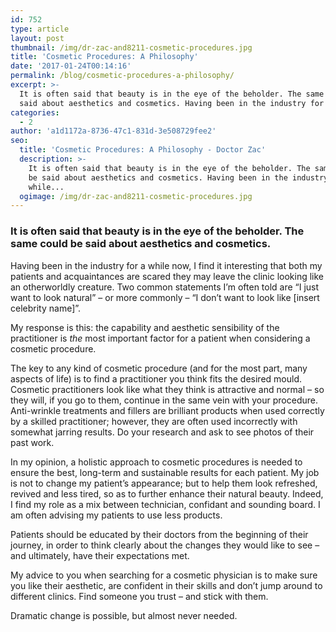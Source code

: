 ```yaml
---
id: 752
type: article
layout: post
thumbnail: /img/dr-zac-and8211-cosmetic-procedures.jpg
title: 'Cosmetic Procedures: A Philosophy'
date: '2017-01-24T00:14:16'
permalink: /blog/cosmetic-procedures-a-philosophy/
excerpt: >-
  It is often said that beauty is in the eye of the beholder. The same could be
  said about aesthetics and cosmetics. Having been in the industry for a while…
categories:
  - 2
author: 'a1d1172a-8736-47c1-831d-3e508729fee2'
seo:
  title: 'Cosmetic Procedures: A Philosophy - Doctor Zac'
  description: >-
    It is often said that beauty is in the eye of the beholder. The same could
    be said about aesthetics and cosmetics. Having been in the industry for a
    while...
  ogimage: /img/dr-zac-and8211-cosmetic-procedures.jpg
---
```


### It is often said that beauty is in the eye of the beholder. The same could be said about aesthetics and cosmetics.

Having been in the industry for a while now, I find it interesting that both my patients and acquaintances are scared they may leave the clinic looking like an otherworldly creature. Two common statements I’m often told are “I just want to look natural” – or more commonly – “I don’t want to look like \[insert celebrity name\]”.

My response is this: the capability and aesthetic sensibility of the practitioner is _the_ most important factor for a patient when considering a cosmetic procedure.

The key to any kind of cosmetic procedure (and for the most part, many aspects of life) is to find a practitioner you think fits the desired mould. Cosmetic practitioners look like what they think is attractive and normal – so they will, if you go to them, continue in the same vein with your procedure. Anti-wrinkle treatments and fillers are brilliant products when used correctly by a skilled practitioner; however, they are often used incorrectly with somewhat jarring results. Do your research and ask to see photos of their past work.

In my opinion, a holistic approach to cosmetic procedures is needed to ensure the best, long-term and sustainable results for each patient. My job is not to change my patient’s appearance; but to help them look refreshed, revived and less tired, so as to further enhance their natural beauty. Indeed, I find my role as a mix between technician, confidant and sounding board. I am often advising my patients to use less products.

Patients should be educated by their doctors from the beginning of their journey, in order to think clearly about the changes they would like to see – and ultimately, have their expectations met.

My advice to you when searching for a cosmetic physician is to make sure you like their aesthetic, are confident in their skills and don’t jump around to different clinics. Find someone you trust – and stick with them.

Dramatic change is possible, but almost never needed.
